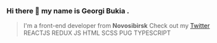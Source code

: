 ### Hi there 👋 my name is **Georgi Bukia** .
 > I'm a front-end developer from **Novosibirsk**
 > Check out my [Twitter](https://twitter.com/Bukija)
 > REACTJS REDUX JS HTML SCSS PUG TYPESCRIPT
